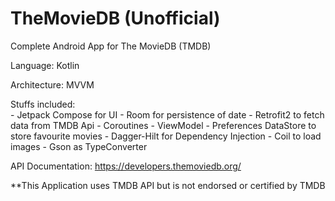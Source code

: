 # TheMovieDB (Unofficial)

Complete Android App for The MovieDB (TMDB)

Language: Kotlin

Architecture: MVVM

Stuffs included:</br>
    - Jetpack Compose for UI
    - Room for persistence of date
    - Retrofit2 to fetch data from TMDB Api
    - Coroutines
    - ViewModel
    - Preferences DataStore to store favourite movies
    - Dagger-Hilt for Dependency Injection
    - Coil to load images
    - Gson as TypeConverter
    
API Documentation: https://developers.themoviedb.org/

**This Application uses TMDB API but is not endorsed or certified by TMDB
